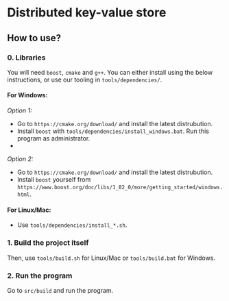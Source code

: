 # Distributed key-value store

## How to use?
### 0. Libraries
You will need `boost`, `cmake` and `g++`. You can either install using the below instructions, or use our tooling in `tools/dependencies/`.

#### For Windows:
_Option 1:_
- Go to `https://cmake.org/download/` and install the latest distrubution.
- Install `boost` with `tools/dependencies/install_windows.bat`. Run this program as administrator. 
-  

_Option 2:_
- Go to `https://cmake.org/download/` and install the latest distrubution.
- Install `boost` yourself from `https://www.boost.org/doc/libs/1_82_0/more/getting_started/windows.html`.

#### For Linux/Mac:
- Use `tools/dependencies/install_*.sh`.

### 1. Build the project itself
Then, use `tools/build.sh` for Linux/Mac or `tools/build.bat` for Windows.

### 2. Run the program
Go to `src/build` and run the program.
